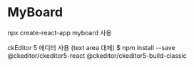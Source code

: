 # MyBoard

npx create-react-app myboard 사용

ckEditor 5 에디터 사용 (text area 대체)
$ npm install --save @ckeditor/ckeditor5-react @ckeditor/ckeditor5-build-classic
